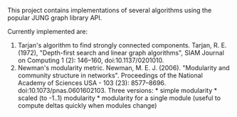This project contains implementations of several algorithms using the popular JUNG graph library API.

Currently implemented are:
  1. Tarjan's algorithm to find strongly connected components. Tarjan, R. E. (1972), "Depth-first search and linear graph algorithms", SIAM Journal on Computing 1 (2): 146–160, doi:10.1137/0201010.
  1. Newman's modularity metric. Newman, M. E. J. (2006). "Modularity and community structure in networks". Proceedings of the National Academy of Sciences USA - 103 (23): 8577–8696. doi:10.1073/pnas.0601602103. Three versions:
    * simple modularity
    * scaled (to -1..1) modularity
    * modularity for a single module (useful to compute deltas quickly when modules change)
